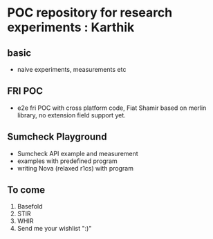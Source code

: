 # POC repository for research experiments : Karthik

## basic

* naive experiments, measurements etc

## FRI POC

* e2e fri POC with cross platform code, Fiat Shamir based on merlin library, no extension field support yet.

## Sumcheck Playground

* Sumcheck API example and measurement
* examples with predefined program
* writing Nova (relaxed r1cs) with program

## To come

1. Basefold
2. STIR 
3. WHIR 
4. Send me your wishlist ":)"